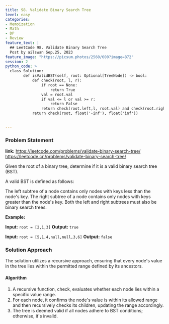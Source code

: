 ```yaml
---
title: 98. Validate Binary Search Tree
level: easy
categories:
- Memoization
- Math
- DP
- Review
feature_text: |
  ## LeetCode 98. Validate Binary Search Tree
  Post by ailswan Sep.25, 2023
feature_image: "https://picsum.photos/2560/600?image=872"
session: 2
python_code: > 
  class Solution:
        def isValidBST(self, root: Optional[TreeNode]) -> bool:
            def check(root, l, r):
                if root == None:
                    return True
                val = root.val
                if val <= l or val >= r:
                    return False
                return check(root.left,l, root.val) and check(root.right, root.val, r)
            return check(root, float('-inf'), float('inf'))

      
---
```


### Problem Statement
**link:**
https://leetcode.com/problems/validate-binary-search-tree/
https://leetcode.cn/problems/validate-binary-search-tree/


Given the root of a binary tree, determine if it is a valid binary search tree (BST).

A valid BST is defined as follows:

The left subtree of a node contains only nodes with keys less than the node's key.
The right subtree of a node contains only nodes with keys greater than the node's key.
Both the left and right subtrees must also be binary search trees.

**Example:**

**Input:** `root = [2,1,3]`
**Output:** `true`
 
**Input:** `root = [5,1,4,null,null,3,6]`
**Output:** `false`


### Solution Approach
The solution utilizes a recursive approach, ensuring that every node's value in the tree lies within the permitted range defined by its ancestors.
 
#### Algorithm
 
1. A recursive function, check, evaluates whether each node lies within a specific value range.
2. For each node, it confirms the node's value is within its allowed range and then recursively checks its children, updating the range accordingly.
3. The tree is deemed valid if all nodes adhere to BST conditions; otherwise, it's invalid.